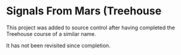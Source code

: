 # Signals From Mars (Treehouse
This project was added to source control after having completed the Treehouse course of a similar name.

It has not been revisited since completion.
